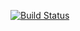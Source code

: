 [![Build Status](http://vps528703.ovh.net:8080/buildStatus/icon?job=Exam-app)](http://vps528703.ovh.net:8080/job/Exam-app)
